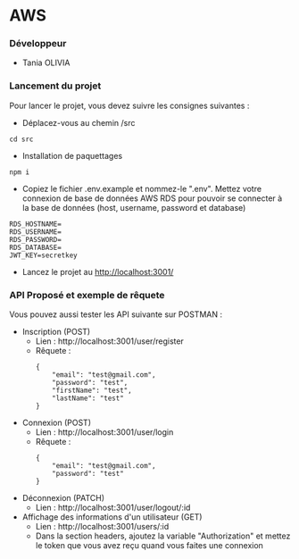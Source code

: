 # AWS
### Développeur
- Tania OLIVIA

### Lancement du projet
Pour lancer le projet, vous devez suivre les consignes suivantes :
- Déplacez-vous au chemin /src
```
cd src
```
- Installation de paquettages
```
npm i
```
- Copiez le fichier .env.example et nommez-le ".env". Mettez votre connexion de base de données AWS RDS pour pouvoir se connecter à la base de données (host, username, password et database)
```
RDS_HOSTNAME=
RDS_USERNAME=
RDS_PASSWORD=
RDS_DATABASE=
JWT_KEY=secretkey
```
- Lancez le projet au <u>http://localhost:3001/</u>


### API Proposé et exemple de rêquete
Vous pouvez aussi tester les API suivante sur POSTMAN :
- Inscription (POST)
    - Lien : http://localhost:3001/user/register
    - Rêquete : 
        ```
        {
            "email": "test@gmail.com",
            "password": "test",
            "firstName": "test",
            "lastName": "test"
        }
        ``` 
- Connexion (POST)
    - Lien : http://localhost:3001/user/login
    - Rêquete : 
        ```
        {
            "email": "test@gmail.com",
            "password": "test"
        }
        ``` 
- Déconnexion (PATCH)
    - Lien : http://localhost:3001/user/logout/:id
- Affichage des informations d'un utilisateur (GET)
    - Lien : http://localhost:3001/users/:id
    - Dans la section headers, ajoutez la variable "Authorization" et mettez le token que vous avez reçu quand vous faites une connexion